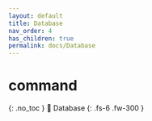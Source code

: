 ```yaml
---
layout: default
title: Database 
nav_order: 4
has_children: true
permalink: docs/Database
---
```


# command
{: .no_toc }
🌟 Database
{: .fs-6 .fw-300 }
